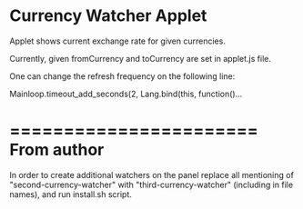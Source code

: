 Currency Watcher Applet
=======================

Applet shows current exchange rate for given currencies.

Currently, given fromCurrency and toCurrency are set in applet.js file.

One can change the refresh frequency on the following line:

Mainloop.timeout_add_seconds(2, Lang.bind(this, function()...

=======================
From author
=======================

In order to create additional watchers on the panel replace all mentioning of "second-currency-watcher" with "third-currency-watcher" (including in file names), and run install.sh script.